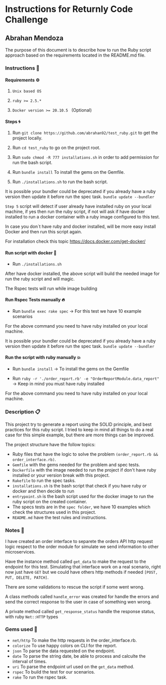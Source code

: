 # Instructions for Returnly Code Challenge

## Abrahan Mendoza

The purpose of this document is to describe how to run the Ruby script approach based on the requirements located in the README.md file.


### Instructions 📄

#### Requirements ⚙️

1. ```Unix based OS```

2. ```ruby >= 2.5.*```

3. ```Docker version >= 20.10.5 ``` (Optional)

#### Steps 🌀

1. Run ```git clone https://github.com/abrahan92/test_ruby.git``` to get the project locally.

2. Run ```cd test_ruby``` to go on the project root.

3. Run ```sudo chmod -R 777 installations.sh``` in order to add permission for run the bash script.

4. Run ```bundle install``` To install the gems on the Gemfile.

5. Run ```./installations.sh``` to run the bash script.

It is possible your bundler could be deprecated if you already have a ruby version then update it before run the 
spec task. `bundle update --bundler`

`Step 5` script will detect if user already have installed ruby on your local machine, if yes then run the ruby script, 
if not will ask if have docker installed to run a docker container with a ruby image configured to this test. 

In case you don´t have ruby and docker installed, will be more easy install Docker and then run this script again.

For installation check this topic https://docs.docker.com/get-docker/

#### Run script with docker 🚀

  * Run ```./installations.sh```

After have docker installed, the above script will build the needed image for run the ruby script and will magic.

The Rspec tests will run while image building

#### Run Rspec Tests manually 🔥

  * Run ```bundle exec rake spec``` -> For this test we have 10 example scenarios

For the above command you need to have ruby installed on your local machine.

It is possible your bundler could be deprecated if you already have a ruby version then update it before run the 
spec task. `bundle update --bundler`

#### Run the script with ruby manually 💥

  * Run ```bundle install``` -> To install the gems on the Gemfile

  * Run ```ruby -r './order_report.rb' -e "OrderReportModule.data_report"``` -> Keep in mind you must have ruby installed

For the above command you need to have ruby installed on your local machine.

### Description 📋

This project try to generate a report using the SOLID principle, and best practices for this ruby script.
I tried to keep in mind all things to do a real case for this simple example, but there are more things can be improved.

The project structure have the follow topics:

* Ruby files that have the logic to solve the problem `(order_report.rb && order_interface.rb)`.
* `Gemfile` with the gems needed for the problem and spec tests.
* `Dockerfile` with the image needed to run the project if don't have ruby installed or your version break with this project.
* `Rakefile` to run the spec tasks.
* `installations.sh` is the bash script that check if you have ruby or docker and then decide to run
* `entrypoint.sh` is the bash script used for the docker image to run the ruby script on the created container.
* The specs tests are in the `spec folder`, we have 10 examples which check the structures used in this project.
* `README.md` have the test rules and instructions.

### Notes 🚩️

I have created an order interface to separete the orders API http request logic respect to the order module for simulate we send information to other microservices.

Have the instance method called `get_data` to make the request to the endpoint for this test. Simulating that interface work on a real
scenario, right now just have `GET` but we could have others http methods if needed `[POST, PUT, DELETE, PATCH]`.

There are some validations to rescue the script if some went wrong.

A class methods called `handle_error` was created for handle the errors and send
the correct response to the user in case of something wen wrong.

A private method called `get_response_status` handle the response status, with ruby `Net::HTTP` types 

### Gems used 💎

* `net/http` To make the http requests in the order_interface.rb.
* `colorize` To use happy colors on CLI for the report.
* `json` To parse the data requested on the endpoint.
* `date` To parse the string date, be able to process and calculte the interval of times.
* `uri` To parse the endpoint url used on the `get_data` method.
* `rspec` To build the test for our scenarios.
* `rake` To run the rspec task.